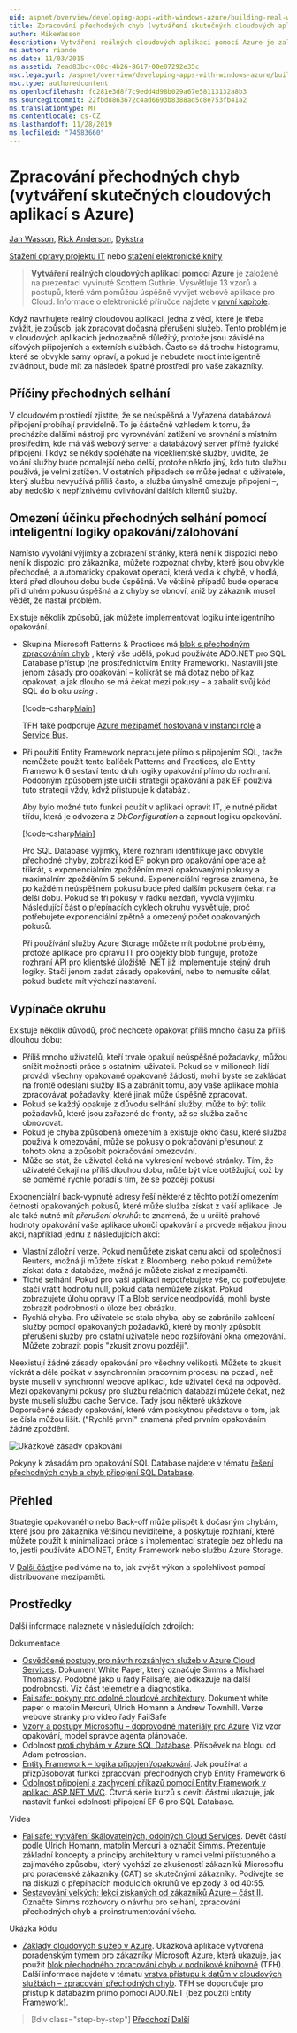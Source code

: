 ```yaml
---
uid: aspnet/overview/developing-apps-with-windows-azure/building-real-world-cloud-apps-with-windows-azure/transient-fault-handling
title: Zpracování přechodných chyb (vytváření skutečných cloudových aplikací s Azure) | Microsoft Docs
author: MikeWasson
description: Vytváření reálných cloudových aplikací pomocí Azure je založené na prezentaci vyvinuté Scottem Guthrie. Vysvětluje 13 vzorů a postupů, které mohou...
ms.author: riande
ms.date: 11/03/2015
ms.assetid: 7ead83bc-c08c-4b26-8617-00e07292e35c
msc.legacyurl: /aspnet/overview/developing-apps-with-windows-azure/building-real-world-cloud-apps-with-windows-azure/transient-fault-handling
msc.type: authoredcontent
ms.openlocfilehash: fc281e3d8f7c9edd4d98b029a67e58113132a8b3
ms.sourcegitcommit: 22fbd8863672c4ad6693b8388ad5c8e753fb41a2
ms.translationtype: MT
ms.contentlocale: cs-CZ
ms.lasthandoff: 11/28/2019
ms.locfileid: "74583660"
---
```

# <a name="transient-fault-handling-building-real-world-cloud-apps-with-azure"></a>Zpracování přechodných chyb (vytváření skutečných cloudových aplikací s Azure)

[Jan Wasson](https://github.com/MikeWasson), [Rick Anderson]((https://twitter.com/RickAndMSFT)), [Dykstra](https://github.com/tdykstra)

[Stažení opravy projektu IT](https://code.msdn.microsoft.com/Fix-It-app-for-Building-cdd80df4) nebo [stažení elektronické knihy](https://blogs.msdn.com/b/microsoft_press/archive/2014/07/23/free-ebook-building-cloud-apps-with-microsoft-azure.aspx)

> **Vytváření reálných cloudových aplikací pomocí Azure** je založené na prezentaci vyvinuté Scottem Guthrie. Vysvětluje 13 vzorů a postupů, které vám pomůžou úspěšně vyvíjet webové aplikace pro Cloud. Informace o elektronické příručce najdete v [první kapitole](introduction.md).

Když navrhujete reálný cloudovou aplikaci, jedna z věcí, které je třeba zvážit, je způsob, jak zpracovat dočasná přerušení služeb. Tento problém je v cloudových aplikacích jednoznačně důležitý, protože jsou závislé na síťových připojeních a externích službách. Často se dá trochu histogramu, které se obvykle samy opraví, a pokud je nebudete moct inteligentně zvládnout, bude mít za následek špatné prostředí pro vaše zákazníky.

## <a name="causes-of-transient-failures"></a>Příčiny přechodných selhání

V cloudovém prostředí zjistíte, že se neúspěšná a Vyřazená databázová připojení probíhají pravidelně. To je částečně vzhledem k tomu, že procházíte dalšími nástroji pro vyrovnávání zatížení ve srovnání s místním prostředím, kde má váš webový server a databázový server přímé fyzické připojení. I když se někdy spoléháte na víceklientské služby, uvidíte, že volání služby bude pomalejší nebo delší, protože někdo jiný, kdo tuto službu používá, je velmi zatížen. V ostatních případech se může jednat o uživatele, který službu nevyužívá příliš často, a služba úmyslně omezuje připojení –, aby nedošlo k nepříznivému ovlivňování dalších klientů služby.

## <a name="use-smart-retryback-off-logic-to-mitigate-the-effect-of-transient-failures"></a>Omezení účinku přechodných selhání pomocí inteligentní logiky opakování/zálohování

Namísto vyvolání výjimky a zobrazení stránky, která není k dispozici nebo není k dispozici pro zákazníka, můžete rozpoznat chyby, které jsou obvykle přechodné, a automaticky opakovat operaci, která vedla k chybě, v hodlá, která před dlouhou dobu bude úspěšná. Ve většině případů bude operace při druhém pokusu úspěšná a z chyby se obnoví, aniž by zákazník musel vědět, že nastal problém.

Existuje několik způsobů, jak můžete implementovat logiku inteligentního opakování.

- Skupina Microsoft Patterns &amp; Practices má [blok s přechodným zpracováním chyb](https://msdn.microsoft.com/library/dn440719(v=pandp.60).aspx) , který vše udělá, pokud používáte ADO.NET pro SQL Database přístup (ne prostřednictvím Entity Framework). Nastavili jste jenom zásady pro opakování – kolikrát se má dotaz nebo příkaz opakovat, a jak dlouho se má čekat mezi pokusy – a zabalit svůj kód SQL do bloku *using* .

    [!code-csharp[Main](transient-fault-handling/samples/sample1.cs)]

    TFH také podporuje [Azure mezipaměť hostovaná v instanci role](https://msdn.microsoft.com/library/windowsazure/dn386103.aspx) a [Service Bus](https://azure.microsoft.com/services/service-bus/).
- Při použití Entity Framework nepracujete přímo s připojením SQL, takže nemůžete použít tento balíček Patterns and Practices, ale Entity Framework 6 sestaví tento druh logiky opakování přímo do rozhraní. Podobným způsobem jste určili strategii opakování a pak EF používá tuto strategii vždy, když přistupuje k databázi.

    Aby bylo možné tuto funkci použít v aplikaci opravit IT, je nutné přidat třídu, která je odvozena z *DbConfiguration* a zapnout logiku opakování.

    [!code-csharp[Main](transient-fault-handling/samples/sample2.cs)]

    Pro SQL Database výjimky, které rozhraní identifikuje jako obvykle přechodné chyby, zobrazí kód EF pokyn pro opakování operace až třikrát, s exponenciálním zpožděním mezi opakovanými pokusy a maximálním zpožděním 5 sekund. Exponenciální regrese znamená, že po každém neúspěšném pokusu bude před dalším pokusem čekat na delší dobu. Pokud se tři pokusy v řádku nezdaří, vyvolá výjimku. Následující část o přepínacích cyklech okruhu vysvětluje, proč potřebujete exponenciální zpětně a omezený počet opakovaných pokusů.

    Při používání služby Azure Storage můžete mít podobné problémy, protože aplikace pro opravu IT pro objekty blob funguje, protože rozhraní API pro klientské úložiště .NET již implementuje stejný druh logiky. Stačí jenom zadat zásady opakování, nebo to nemusíte dělat, pokud budete mít výchozí nastavení.

<a id="circuitbreakers"></a>
## <a name="circuit-breakers"></a>Vypínače okruhu

Existuje několik důvodů, proč nechcete opakovat příliš mnoho času za příliš dlouhou dobu:

- Příliš mnoho uživatelů, kteří trvale opakují neúspěšné požadavky, můžou snížit možnosti práce s ostatními uživateli. Pokud se v milionech lidí provádí všechny opakované opakované žádosti, mohli byste se zakládat na frontě odeslání služby IIS a zabránit tomu, aby vaše aplikace mohla zpracovávat požadavky, které jinak může úspěšně zpracovat.
- Pokud se každý opakuje z důvodu selhání služby, může to být tolik požadavků, které jsou zařazené do fronty, až se služba začne obnovovat.
- Pokud je chyba způsobená omezením a existuje okno času, které služba používá k omezování, může se pokusy o pokračování přesunout z tohoto okna a způsobit pokračování omezování.
- Může se stát, že uživatel čeká na vykreslení webové stránky. Tím, že uživatelé čekají na příliš dlouhou dobu, může být více obtěžující, což by se poměrně rychle poradí s tím, že se později pokusí

Exponenciální back-vypnuté adresy řeší některé z těchto potíží omezením četnosti opakovaných pokusů, které může služba získat z vaší aplikace. Je ale také nutné mít *přerušení okruhů*: to znamená, že u určité prahové hodnoty opakování vaše aplikace ukončí opakování a provede nějakou jinou akci, například jednu z následujících akcí:

- Vlastní záložní verze. Pokud nemůžete získat cenu akcií od společnosti Reuters, možná ji můžete získat z Bloomberg. nebo pokud nemůžete získat data z databáze, možná je můžete získat z mezipaměti.
- Tiché selhání. Pokud pro vaši aplikaci nepotřebujete vše, co potřebujete, stačí vrátit hodnotu null, pokud data nemůžete získat. Pokud zobrazujete úlohu opravy IT a Blob service neodpovídá, mohli byste zobrazit podrobnosti o úloze bez obrázku.
- Rychlá chyba. Pro uživatele se stala chyba, aby se zabránilo zahlcení služby pomocí opakovaných požadavků, které by mohly způsobit přerušení služby pro ostatní uživatele nebo rozšiřování okna omezování. Můžete zobrazit popis "zkusit znovu později".

Neexistují žádné zásady opakování pro všechny velikosti. Můžete to zkusit víckrát a déle počkat v asynchronním pracovním procesu na pozadí, než byste museli v synchronní webové aplikaci, kde uživatel čeká na odpověď. Mezi opakovanými pokusy pro službu relačních databází můžete čekat, než byste museli službu cache Service. Tady jsou některé ukázkové Doporučené zásady opakování, které vám poskytnou představu o tom, jak se čísla můžou lišit. ("Rychlé první" znamená před prvním opakováním žádné zpoždění.

![Ukázkové zásady opakování](transient-fault-handling/_static/image1.png)

Pokyny k zásadám pro opakování SQL Database najdete v tématu [řešení přechodných chyb a chyb připojení SQL Database](https://azure.microsoft.com/documentation/articles/sql-database-connectivity-issues/).

## <a name="summary"></a>Přehled

Strategie opakovaného nebo Back-off může přispět k dočasným chybám, které jsou pro zákazníka většinou neviditelné, a poskytuje rozhraní, které můžete použít k minimalizaci práce s implementací strategie bez ohledu na to, jestli používáte ADO.NET, Entity Framework nebo službu Azure Storage.

V [Další části](distributed-caching.md)se podíváme na to, jak zvýšit výkon a spolehlivost pomocí distribuované mezipaměti.

## <a name="resources"></a>Prostředky

Další informace naleznete v následujících zdrojích:

Dokumentace

- [Osvědčené postupy pro návrh rozsáhlých služeb v Azure Cloud Services](https://msdn.microsoft.com/library/windowsazure/jj717232.aspx). Dokument White Paper, který označuje Simms a Michael Thomassy. Podobně jako u řady Failsafe, ale odkazuje na další podrobnosti. Viz část telemetrie a diagnostika.
- [Failsafe: pokyny pro odolné cloudové architektury](https://msdn.microsoft.com/library/windowsazure/jj853352.aspx). Dokument white paper o matolin Mercuri, Ulrich Homann a Andrew Townhill. Verze webové stránky pro video řady FailSafe
- [Vzory a postupy Microsoftu – doprovodné materiály pro Azure](https://msdn.microsoft.com/library/dn568099.aspx) Viz vzor opakování, model správce agenta plánovače.
- Odolnost [proti chybám v Azure SQL Database](https://blogs.msdn.com/b/windowsazure/archive/2012/07/30/fault-tolerance-in-windows-azure-sql-database.aspx). Příspěvek na blogu od Adam petrossian.
- [Entity Framework – logika připojení/opakování](https://msdn.microsoft.com/data/dn456835). Jak používat a přizpůsobovat funkci zpracování přechodných chyb Entity Framework 6.
- [Odolnost připojení a zachycení příkazů pomocí Entity Framework v aplikaci ASP.NET MVC](../../../../mvc/overview/getting-started/getting-started-with-ef-using-mvc/connection-resiliency-and-command-interception-with-the-entity-framework-in-an-asp-net-mvc-application.md). Čtvrtá série kurzů s devíti částmi ukazuje, jak nastavit funkci odolnosti připojení EF 6 pro SQL Database.

Videa

- [Failsafe: vytváření škálovatelných, odolných Cloud Services](https://channel9.msdn.com/Series/FailSafe). Devět částí podle Ulrich Homann, matolin Mercuri a označit Simms. Prezentuje základní koncepty a principy architektury v rámci velmi přístupného a zajímavého způsobu, který vychází ze zkušeností zákazníků Microsoftu pro poradenské zákazníky (CAT) se skutečnými zákazníky. Podívejte se na diskuzi o přepínacích modulcích okruhů ve epizody 3 od 40:55.
- [Sestavování velkých: lekcí získaných od zákazníků Azure – část II](https://channel9.msdn.com/Events/Build/2012/3-030). Označte Simms rozhovory o návrhu pro selhání, zpracování přechodných chyb a proinstrumentování všeho.

Ukázka kódu

- [Základy cloudových služeb v Azure](https://code.msdn.microsoft.com/Cloud-Service-Fundamentals-4ca72649). Ukázková aplikace vytvořená poradenským týmem pro zákazníky Microsoft Azure, která ukazuje, jak použít [blok přechodného zpracování chyb v podnikové knihovně](http://nuget.org/packages/EnterpriseLibrary.TransientFaultHandling/) (TFH). Další informace najdete v tématu [vrstva přístupu k datům v cloudových službách – zpracování přechodných chyb](https://social.technet.microsoft.com/wiki/contents/articles/18665.cloud-service-fundamentals-data-access-layer-transient-fault-handling.aspx). TFH se doporučuje pro přístup k databázím přímo pomocí ADO.NET (bez použití Entity Framework).

> [!div class="step-by-step"]
> [Předchozí](monitoring-and-telemetry.md)
> [Další](distributed-caching.md)
